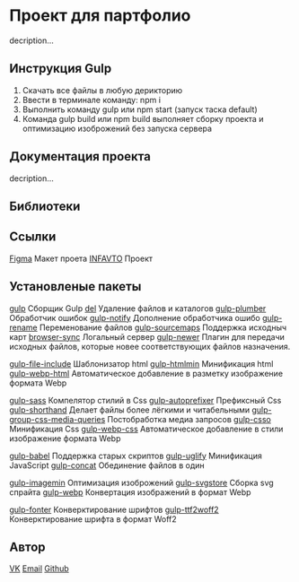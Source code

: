 # Проект для партфолио
decription...

## Инструкция Gulp
1. Скачать все файлы в любую дерикторию
2. Ввести в терминале команду: npm i
3. Выполнить команду gulp или npm start (запуск таска default)
4. Команда gulp build или npm build выполняет сборку проекта и оптимизацию изоброжений без запуска сервера

## Документация проекта
decription...

## Библиотеки

## Ссылки
[Figma](https://www.figma.com/file/5dqqeAfqZalSNc0mVilTKq/INF.AVTO?node-id=0%3A1&t=kG0Fe1MSVmEnOLGk-1) Макет проета
[INFAVTO](http://infavto.ru/) Проект

## Установленые пакеты
[gulp](https://www.npmjs.com/package/gulp) Сборщик Gulp
[del](https://www.npmjs.com/package/del) Удаление файлов и каталогов
[gulp-plumber](https://www.npmjs.com/package/gulp-plumber) Обработчик ошибок
[gulp-notify](https://www.npmjs.com/package/gulp-notify) Дополнение обработчика ошибо
[gulp-rename](https://www.npmjs.com/package/gulp-rename) Переменование файлов
[gulp-sourcemaps](https://www.npmjs.com/package/gulp-sourcemaps) Поддержка исходныч карт
[browser-sync](https://www.npmjs.com/package/browser-sync) Логальный сервер
[gulp-newer](https://www.npmjs.com/package/gulp-newer) Плагин для передачи исходных файлов, которые новее соответствующих файлов назначения.

[gulp-file-include](https://www.npmjs.com/package/gulp-file-include) Шаблонизатор html
[gulp-htmlmin](https://www.npmjs.com/package/gulp-htmlmin) Минификация html
[gulp-webp-html](https://www.npmjs.com/package/gulp-webp-html) Автоматическое добавление в разметку изображение формата Webp

[gulp-sass](https://www.npmjs.com/package/gulp-sass) Компелятор стилий в Css
[gulp-autoprefixer](https://www.npmjs.com/package/gulp-autoprefixer) Префиксный Css
[gulp-shorthand](https://www.npmjs.com/package/gulp-shorthand) Делает файлы более лёгкими и читабельными
[gulp-group-css-media-queries](https://www.npmjs.com/package/gulp-group-css-media-queries) Постобработка медиа запросов
[gulp-csso](https://www.npmjs.com/package/gulp-csso) Минификация Css
[gulp-webp-css](https://www.npmjs.com/package/gulp-webp-css) Автоматическое добавление в стили изображение формата Webp

[gulp-babel](https://www.npmjs.com/package/gulp-babel) Поддержка старых скриптов
[gulp-uglify](https://www.npmjs.com/package/gulp-uglify) Минификация JavaScript
[gulp-concat](https://www.npmjs.com/package/gulp-concat) Обединение файлов в один

[gulp-imagemin](https://www.npmjs.com/package/gulp-imagemin) Оптимизация изоброжений
[gulp-svgstore](https://www.npmjs.com/package/gulp-svgstore) Сборка svg спрайта
[gulp-webp](https://www.npmjs.com/package/gulp-webp) Конвертация изображений в формат Webp

[gulp-fonter](https://www.npmjs.com/package/gulp-fonter) Конверктирование шрифтов
[gulp-ttf2woff2](https://www.npmjs.com/package/gulp-ttf2woff2) Конверктирование шрифта в формат Woff2

## Автор
[VK](https://vk.com/kvitelev)
[Email](kvitelevv@gmail.com)
[Github](https://github.com/Kvitelev)
